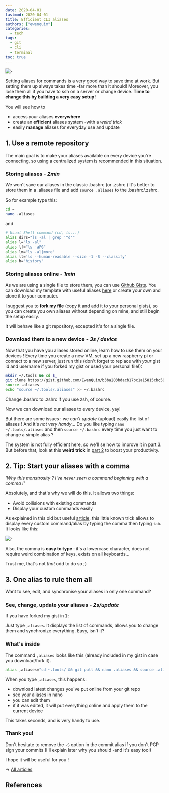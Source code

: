 ```yaml
---
date: 2020-04-01
lastmod: 2020-04-01
title: Efficient CLI aliases
authors: ["ewenquim"]
categories:
  - tech
tags:
  - git
  - cli
  - terminal
toc: true
---
```


![-](/images/2-aliases.png)

Setting aliases for commands is a very good way to save time at work. But setting them up always takes time -far more than it should! Moreover, you lose them all if you have to ssh on a server or change device. **Time to change this by building a very easy setup!**

You will see how to

- access your aliases **everywhere**
- create an **efficient** aliases system -with a _weird trick_
- easily **manage** aliases for everyday use and update

## 1. Use a remote repository

The main goal is to make your aliases available on every device you're connecting, so using a centralized system is recommended in this situation.

### Storing aliases - _2min_

We won't save our aliases in the classic .bashrc (or .zshrc.) It's better to store them in a .aliases file and add `source .aliases` to the .bashrc/.zshrc.

So for example type this:

```bash
cd ~
nano .aliases
```

and

```bash
# Usual Shell command (cd, ls...)
alias dirs="ls -al | grep '^d'"
alias l="ls -al"
alias lf="ls -aFG"
alias lm="ls -al|more"
alias lt='ls --human-readable --size -1 -S --classify'
alias h="history"
```

### Storing aliases online - _1min_

As we are using a single file to store them, you can use [Github Gists](https://gist.github.com/). You can download my template with useful aliases [here](https://gist.github.com/EwenQuim/b3ba203bdacb17bc1a15815cbc58792d) or create your own and clone it to your computer.

I suggest you to **fork my file** (copy it and add it to your personal gists), so you can create you own aliases without depending on mine, and still begin the setup easily.

It will behave like a git repository, excepted it's for a single file.

### Download them to a new device - _3s / device_

Now that you have you aliases stored online, learn how to use them on your devices ! Every time you create a new VM, set up a new raspberry pi or connect to a new server, just run this (don't forget to replace with _your_ gist id and username if you forked my gist or used your personal file!):

```bash
mkdir ~/.tools && cd $_
git clone https://gist.github.com/EwenQuim/b3ba203bdacb17bc1a15815cbc58792d.git .
source .aliases
echo "source ~/.tools/.aliases" >> ~/.bashrc
```

Change .bashrc to .zshrc if you use zsh, of course.

Now we can download our aliases to every device, yay!

But there are some issues : we _can't update_ (upload) easily the list of aliases ! And it's _not very handy_... Do you like typing `nano ~/.tools/.aliases` and then `source ~/.bashrc` every time you just want to change a simple alias ?

The system is not fully efficient here, so we'll se how to improve it in [part 3](#3-one-alias-to-rule-them-all). But before that, look at this **weird trick** in [part 2](#2-tip-start-your-aliases-with-a-comma) to boost your productivity.

## 2. Tip: Start your aliases with a comma

_'Why this monstrosity ? I've never seen a command beginning with a comma !'_

Absolutely, and that's why we will do this. It allows two things:

- Avoid collisions with existing commands
- Display your custom commands easily

As explained in this old but useful [article](https://rhodesmill.org/brandon/2009/commands-with-comma/), this little known trick allows to display every custom command/alias by typing the comma then typing `tab`. It looks like this:

![-](../.gitbook/assets/2-aliases%20%281%29%20%281%29.png)

Also, the comma is **easy to type** : it's a lowercase character, does not require weird combination of keys, exists on all keyboards...

Trust me, that's not _that_ odd to do so ;)

## 3. One alias to rule them all

Want to see, edit, and synchronise your aliases in only one command?

### See, change, update your aliases - _2s/update_

If you have forked my gist in [1](#1-use-a-remote-repository) :

Just type `,aliases`. It displays the list of commands, allows you to change them and synchronize everything. Easy, isn't it?

### What's inside

The command `,aliases` looks like this (already included in my gist in case you download/fork it).

```bash
alias ,aliases="cd ~.tools/ && git pull && nano .aliases && source .aliases && git commit -a -v ; git push origin master ; cd -"
```

When you type `,aliases`, this happens:

- download latest changes you've put online from your git repo
- see your aliases in nano
- you can edit them
- if it was edited, it will put everything online and apply them to the current device

This takes seconds, and is very handy to use.

### Thank you!

Don't hesitate to remove the `-S` option in the commit alias if you don't PGP sign your commits (I'll explain later why you should -and it's easy too!)

I hope it will be useful for you !

→ [All articles]()

## References
